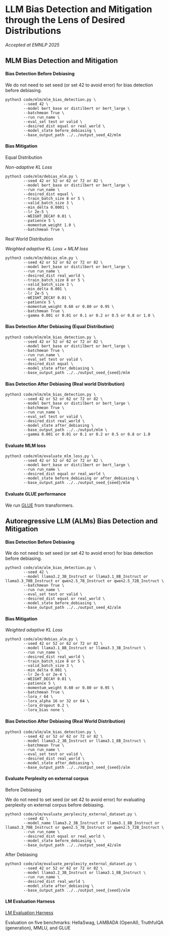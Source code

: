 # LLM Bias Detection and Mitigation through the Lens of Desired Distributions
*Accepted at EMNLP 2025*

## MLM Bias Detection and Mitigation

#### Bias Detection Before Debiasing

We do not need to set seed (or set 42 to avoid error) for bias detection before debiasing.

```
python3 code/mlm/mlm_bias_detection.py \
        --seed 42 \
        --model bert_base or distilbert or bert_large \
        --batchmean True \
        --run run_name \
        --eval_set test or valid \
        --desired_dist equal or real_world \
        --model_state before_debiasing \
        --base_output_path ../../output_seed_42/mlm
```

#### Bias Mitigation

Equal Distribution

*Non-adaptive KL Loss*

```
python3 code/mlm/debias_mlm.py \
        --seed 42 or 52 or 62 or 72 or 82 \
        --model bert_base or distilbert or bert_large \
        --run run_name \
        --desired_dist equal \
        --train_batch_size 8 or 5 \
        --valid_batch_size 3 \
        --min_delta 0.0001 \
        --lr 2e-5 \
        --WEIGHT_DECAY 0.01 \
        --patience 5 \
        --momentum_weight 1.0 \
        --batchmean True \
```

Real World Distribution

*Weighted adaptive KL Loss + MLM loss*

```
python3 code/mlm/debias_mlm.py \
        --seed 42 or 52 or 62 or 72 or 82 \
        --model bert_base or distilbert or bert_large \
        --run run_name \
        --desired_dist real_world \
        --train_batch_size 8 or 5 \
        --valid_batch_size 3 \
        --min_delta 0.001 \
        --lr 2e-5 \
        --WEIGHT_DECAY 0.01 \
        --patience 5 \
        --momentum_weight 0.60 or 0.80 or 0.95 \
        --batchmean True \
        --gamma 0.001 or 0.01 or 0.1 or 0.2 or 0.5 or 0.8 or 1.0 \
```

#### Bias Detection After Debiasing (Equal Distribution)

```
python3 code/mlm/mlm_bias_detection.py \
        --seed 42 or 52 or 62 or 72 or 82 \
        --model bert_base or distilbert or bert_large \
        --batchmean True \
        --run run_name \
        --eval_set test or valid \
        --desired_dist equal \
        --model_state after_debiasing \
        --base_output_path ../../output_seed_{seed}/mlm
```

#### Bias Detection After Debiasing (Real world Distribution)

```
python3 code/mlm/mlm_bias_detection.py \
        --seed 42 or 52 or 62 or 72 or 82 \
        --model bert_base or distilbert or bert_large \
        --batchmean True \
        --run run_name \
        --eval_set test or valid \
        --desired_dist real_world \
        --model_state after_debiasing \
        --base_output_path ../../output/mlm \
        --gamma 0.001 or 0.01 or 0.1 or 0.2 or 0.5 or 0.8 or 1.0
```

#### Evaluate MLM loss

```
python3 code/mlm/evaluate_mlm_loss.py \
        --seed 42 or 52 or 62 or 72 or 82 \
        --model bert_base or distilbert or bert_large \
        --run run_name \
        --desired_dist equal or real_world \
        --model_state before_debiasing or after_debiasing \
        --base_output_path ../../output_seed_{seed}/mlm
```

#### Evaluate GLUE performance

We run [GLUE](https://github.com/huggingface/transformers/tree/main/examples/pytorch/text-classification) from transformers.


## Autoregressive LLM (ALMs) Bias Detection and Mitigation

#### Bias Detection Before Debiasing

We do not need to set seed (or set 42 to avoid error) for bias detection before debiasing.

```
python3 code/alm/alm_bias_detection.py \
        --seed 42 \
        --model llama3.2_3B_Instruct or llama3.1_8B_Instruct or llama3.3_70B_Instruct or qwen2.5_7B_Instruct or qwen2.5_72B_Instruct \
        --batchmean True \
        --run run_name \
        --eval_set test or valid \
        --desired_dist equal or real_world \
        --model_state before_debiasing \
        --base_output_path ../../output_seed_42/alm
```

#### Bias Mitigation

*Weighted adaptive KL Loss*

```
python3 code/alm/debias_alm.py \
        --seed 42 or 52 or 62 or 72 or 82 \
        --model llama3.1_8B_Instruct or llama3.3_3B_Instruct \
        --run run_name \
        --desired_dist real_world \
        --train_batch_size 8 or 5 \
        --valid_batch_size 3 \
        --min_delta 0.001 \
        --lr 2e-5 or 2e-4 \
        --WEIGHT_DECAY 0.01 \
        --patience 5 \
        --momentum_weight 0.60 or 0.80 or 0.95 \
        --batchmean True \
        --lora_r 64 \
        --lora_alpha 16 or 32 or 64 \
        --lora_dropout 0.2 \
        --lora_bias none \
```

#### Bias Detection After Debiasing (Real World Distribution)

```
python3 code/alm/alm_bias_detection.py \
        --seed 42 or 52 or 62 or 72 or 82 \
        --model llama3.2_3B_Instruct or llama3.1_8B_Instruct \
        --batchmean True \
        --run run_name \
        --eval_set test or valid \
        --desired_dist real_world \
        --model_state after_debiasing \
        --base_output_path ../../output_seed_{seed}/alm
```

#### Evaluate Perplexity on external corpus

Before Debiasing

We do not need to set seed (or set 42 to avoid error) for evaluating perplexity on external corpus before debiasing.

```
python3 code/alm/evaluate_perplexity_external_dataset.py \
        --seed 42 \
        --model_name llama3.2_3B_Instruct or llama3.1_8B_Instruct or llama3.3_70B_Instruct or qwen2.5_7B_Instruct or qwen2.5_72B_Instruct \
        --run run_name \
        --desired_dist equal or real_world \
        --model_state before_debiasing \
        --base_output_path ../../output_seed_42/alm
```

After Debiasing

```
python3 code/alm/evaluate_perplexity_external_dataset.py \
        --seed 42 or 52 or 62 or 72 or 82 \
        --model llama3.2_3B_Instruct or llama3.1_8B_Instruct \
        --run run_name \
        --desired_dist real_world \
        --model_state after_debiasing \
        --base_output_path ../../output_seed_{seed}/alm
```

#### LM Evaluation Harness
[LM Evaluation Harness](https://github.com/EleutherAI/lm-evaluation-harness/)

Evaluation on five benchmarks: HellaSwag, LAMBADA (OpenAI), TruthfulQA (generation), MMLU, and GLUE